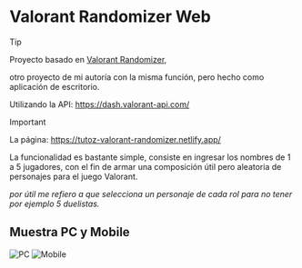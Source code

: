 # Valorant Randomizer Web
>[!tip]
>Proyecto basado en
>[Valorant Randomizer](https://github.com/TutozGhub/Valorant-Randomizer),
>
>otro proyecto de mi autoría con la misma función, pero hecho como aplicación de escritorio.

Utilizando la API: https://dash.valorant-api.com/

> [!IMPORTANT]
> La página: https://tutoz-valorant-randomizer.netlify.app/

La funcionalidad es bastante simple, consiste en ingresar los nombres de 1 a 5 jugadores, con el fin de armar una composición útil pero aleatoria de personajes para el juego Valorant.

*por útil me refiero a que selecciona un personaje de cada rol para no tener por ejemplo 5 duelistas.*


## Muestra PC y Mobile
![PC](https://github.com/TutozGhub/Valorant-Randomizer-Web/assets/114877367/3db3857d-837f-4119-acc8-4d49eba2fdc1)
![Mobile](https://github.com/TutozGhub/Valorant-Randomizer-Web/assets/114877367/49d3fbbd-deeb-4ba1-a18d-7672d55fd92e)

